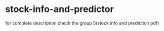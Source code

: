# stock-info-and-predictor

for complete description check the group 5(stock info and prediction pdf)
